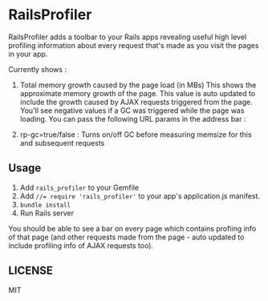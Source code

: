 RailsProfiler
=============

RailsProfiler adds a toolbar to your Rails apps
revealing useful high level profiling information about every request
that's made as you visit the pages in your app.

Currently shows :

1. Total memory growth caused by the page load (in MBs)
This shows the approximate memory growth of the page. This value is auto
updated to include the growth caused by AJAX requests triggered from the page.
You'll see negative values if a GC was triggered while the page was loading.
You can pass the following URL params in the address bar :

  1. rp-gc=true/false : Turns on/off GC before measuring memsize for this
     and subsequent requests

## Usage

1. Add `rails_profiler` to your Gemfile
2. Add `//= require 'rails_profiler'` to your app's application.js manifest.
3. `bundle install`
4. Run Rails server

You should be able to see a bar on every page which contains profiing info
of that page (and other requests made from the page - auto updated to include
profiling info of AJAX requests too).


## LICENSE
MIT

